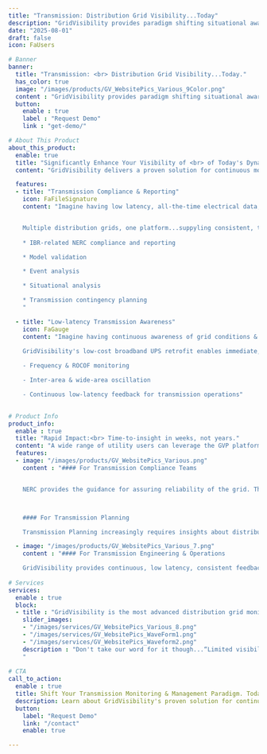 ```yaml
---
title: "Transmission: Distribution Grid Visibility...Today"
description: "GridVisibility provides paradigm shifting situational awareness across the entire distribution grid."
date: "2025-08-01"
draft: false
icon: FaUsers

# Banner
banner:
  title: "Transmission: <br> Distribution Grid Visibility...Today."
  has_color: true
  image: "/images/products/GV_WebsitePics_Various_9Color.png"
  content : "GridVisibility provides paradigm shifting situational awareness across the entire distribution grid. GVP enables the next generation of FERC & NERC IBR-related regulatory compliance, model valiation & event analysis."
  button:
    enable : true
    label : "Request Demo"
    link : "get-demo/"

# About This Product
about_this_product:
  enable: true
  title: "Significantly Enhance Your Visibility of <br> of Today's Dynamic Grid."
  content: "GridVisibility delivers a proven solution for continuous monitoring and state-of-the-grid visibility. Utilizing existing broadband infrastructure, the GridVisibility Platform (GVP) provides high fidelity, time synchronized data that enhances the utility's ability to drive improved grid reliability and resiliency."

  features:
  - title: "Transmission Compliance & Reporting"
    icon: FaFileSignature
    content: "Imagine having low latency, all-the-time electrical data, enabling unprecedented visibility and situation awareness of distribution grid behaviors.


    Multiple distribution grids, one platform...suppyling consistent, time synchronized situational awareness across the entire grid..
    
    * IBR-related NERC compliance and reporting

    * Model validation

    * Event analysis

    * Situational analysis

    * Transmission contingency planning
    "

  - title: "Low-latency Transmission Awareness"
    icon: FaGauge
    content: "Imagine having continuous awareness of grid conditions & behaviors.

    GridVisibility's low-cost broadband UPS retrofit enables immediate, high-fidelity grid voltage and frequency monitoring 24/7/365 at scale.
    
    - Frequency & ROCOF monitoring

    - Inter-area & wide-area oscillation

    - Continuous low-latency feedback for transmission operations"

      
# Product Info
product_info:
  enable : true
  title: "Rapid Impact:<br> Time-to-insight in weeks, not years."
  content: "A wide range of utility users can leverage the GVP platform for THEIR needs. GVP's user-designed web interface, ad hoc data downloads, and API-native data delivery capabilities enable critical workflow integrations."
  features:
  - image: "/images/products/GV_WebsitePics_Various.png"
    content : "#### For Transmission Compliance Teams


    NERC provides the guidance for assuring reliability of the grid. Their most recent advisory report is explicit in the need for enhanced visibility of the grid. GridVisibility provides the tools to ensure compliance.



    #### For Transmission Planning

    Transmission Planning increasingly requires insights about distribution grid behaviors to ensure an accurate representation of operational models. GridVisibility provides distribution grid data at whatever fidelity and time scales are required, including voltage, frequency, rate-of-change of volatage (ROCOV), and rate-of-change of frequency (ROCOF)."

  - image: "/images/products/GV_WebsitePics_Various_7.png"
    content : "#### For Transmission Engineering & Operations

    GridVisibility provides continuous, low latency, consistent feedback regarding the state of the distrbution grid, reflecting the decisions made by distribution operators."
      
# Services
services:
  enable : true
  block:
  - title : "GridVisibility is the most advanced distribution grid monitoring solution today."
    slider_images:
    - "/images/services/GV_WebsitePics_Various_8.png"
    - "/images/services/GV_WebsitePics_WaveForm1.png"
    - "/images/services/GV_WebsitePics_Waveform2.png"
    description : "Don't take our word for it though...“Limited visibility of the distribution system beyond the substation, enormous costs to deploy distribution-level monitoring systems including phasor measurements units (PMUs), and the prevalence of DERs and grid-edge technologies in Vermont makes GVP a uniquely effective solution and important long-term partner.” (Elevate Energy Consulting)
    "
      
# CTA
call_to_action:
  enable : true
  title: Shift Your Transmission Monitoring & Management Paradigm. Today.
  description: Learn about GridVisibility's proven solution for continuous monitoring and state-of-the-grid visibility!
  button:
    label: "Request Demo"
    link: "/contact"
    enable: true

---
```

